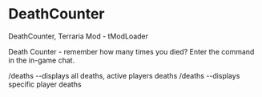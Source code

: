 # DeathCounter
DeathCounter, Terraria Mod - tModLoader

Death Counter - remember how many times you died?
Enter the command in the in-game chat.

/deaths                --displays all deaths, active players deaths
/deaths <playerName>   --displays specific player deaths